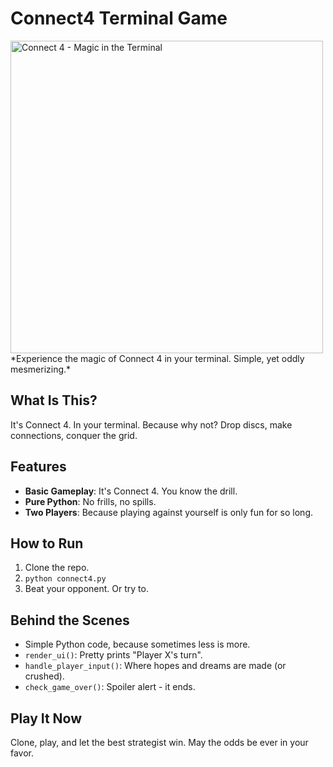 # Connect4 Terminal Game

<img src="path_to_image.jpg" alt="Connect 4 - Magic in the Terminal" width="500" />
*Experience the magic of Connect 4 in your terminal. Simple, yet oddly mesmerizing.*

## What Is This?
It's Connect 4. In your terminal. Because why not? Drop discs, make connections, conquer the grid.

## Features
- **Basic Gameplay**: It's Connect 4. You know the drill.
- **Pure Python**: No frills, no spills.
- **Two Players**: Because playing against yourself is only fun for so long.

## How to Run
1. Clone the repo.
2. `python connect4.py`
3. Beat your opponent. Or try to.

## Behind the Scenes
- Simple Python code, because sometimes less is more.
- `render_ui()`: Pretty prints "Player X's turn".
- `handle_player_input()`: Where hopes and dreams are made (or crushed).
- `check_game_over()`: Spoiler alert - it ends.

## Play It Now
Clone, play, and let the best strategist win. May the odds be ever in your favor.
